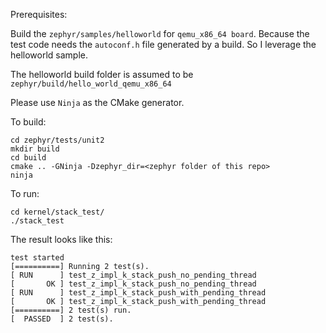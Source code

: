 Prerequisites:

Build the `zephyr/samples/helloworld` for `qemu_x86_64 board`. Because the test code needs the `autoconf.h` file generated by a build. So I leverage the helloworld sample.

The helloworld build folder is assumed to be `zephyr/build/hello_world_qemu_x86_64`

Please use `Ninja` as the CMake generator.



To build:
```
cd zephyr/tests/unit2
mkdir build
cd build
cmake .. -GNinja -Dzephyr_dir=<zephyr folder of this repo>
ninja
```

To run:
```
cd kernel/stack_test/
./stack_test
```
The result looks like this:

```
test started
[==========] Running 2 test(s).
[ RUN      ] test_z_impl_k_stack_push_no_pending_thread
[       OK ] test_z_impl_k_stack_push_no_pending_thread
[ RUN      ] test_z_impl_k_stack_push_with_pending_thread
[       OK ] test_z_impl_k_stack_push_with_pending_thread
[==========] 2 test(s) run.
[  PASSED  ] 2 test(s).
```
